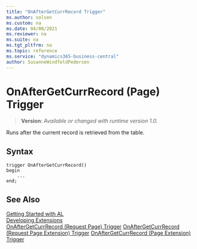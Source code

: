 ```yaml
---
title: "OnAfterGetCurrRecord Trigger"
ms.author: solsen
ms.custom: na
ms.date: 04/08/2021
ms.reviewer: na
ms.suite: na
ms.tgt_pltfrm: na
ms.topic: reference
ms.service: "dynamics365-business-central"
author: SusanneWindfeldPedersen
---
```

[//]: # (START>DO_NOT_EDIT)
[//]: # (IMPORTANT:Do not edit any of the content between here and the END>DO_NOT_EDIT.)
[//]: # (Any modifications should be made in the .xml files in the ModernDev repo.)

# OnAfterGetCurrRecord (Page) Trigger
> **Version**: _Available or changed with runtime version 1.0._


Runs after the current record is retrieved from the table.

## Syntax
```
trigger OnAfterGetCurrRecord()
begin
    ...
end;
```



[//]: # (IMPORTANT: END>DO_NOT_EDIT)
## See Also  
[Getting Started with AL](../devenv-get-started.md)  
[Developing Extensions](../devenv-dev-overview.md)  
[OnAfterGetCurrRecord (Request Page) Trigger](../requestpage/devenv-onaftergetcurrrecord-requestpage-trigger.md)
[OnAfterGetCurrRecord (Request Page Extension) Trigger](../requestpageextension/devenv-onaftergetcurrrecord-requestpageextension-trigger.md)
[OnAfterGetCurrRecord (Page Extension) Trigger](../pageextension/devenv-onaftergetcurrrecord-pageextension-trigger.md)
